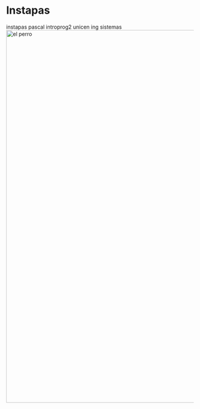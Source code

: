 # Instapas
instapas pascal introprog2 unicen ing sistemas
[<img alt="el perro" width="1000px" src="https://i.ibb.co/MSySgFS/hubbard4-25551.png" />](https://www.google.com/)
